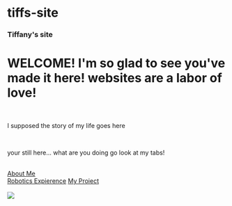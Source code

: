 # tiffs-site

<!DOCTYPE html>
<html>
<head>
<h3>Tiffany's site</h3>
   
</head>
<body>
    <h1>WELCOME! I'm so glad to see you've made it here! websites are a labor of love!</h1>
    <br/>
    <p>I supposed the story of my life goes here</p>
   <br/>
    <p>your still here... what are you doing go look at my tabs!</p>
  <br/>
  <a href="https://github.com/t-haghighi/tab1">About Me</a> <br/>
  <a href="https://github.com/t-haghighi/Robotic-expierence">Robotics Expierence</a>
  <a href="https://github.com/t-haghighi/my-project">My Proiect</a>
  <br/>
  <br/>
    <a href="http://dearkidlovemom.com/wp-content/uploads/2014/10/but-wait-theres-more.jpg" target="_blank">
    <img src="http://dearkidlovemom.com/wp-content/uploads/2014/10/but-wait-theres-more.jpg"/></a>
</body>
</html>
